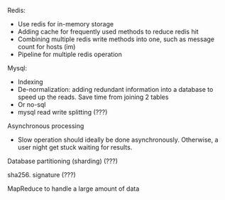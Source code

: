 Redis: 
- Use redis for in-memory storage
- Adding cache for frequently used methods to reduce redis hit
- Combining multiple redis write methods into one, such as message count for hosts (im)
- Pipeline for multiple redis operation

Mysql:
- Indexing
- De-normalization: adding redundant information into a database to speed up the reads. Save time from joining 2 tables
- Or no-sql
- mysql read write splitting (???)

Asynchronous processing
- Slow operation should ideally be done asynchronously. Otherwise, a user night get stuck waiting for results. 

Database partitioning (sharding) (???)

sha256. signature (???)

MapReduce to handle a large amount of data 
